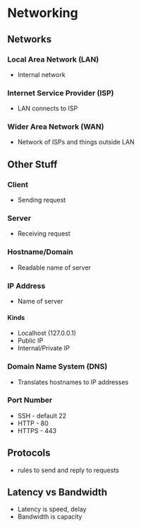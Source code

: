 # Networking

## Networks 
### Local Area Network (LAN)
* Internal network

### Internet Service Provider (ISP)
* LAN connects to ISP

### Wider Area Network (WAN)
* Network of ISPs and things outside LAN

## Other Stuff
### Client
* Sending request

### Server
* Receiving request

### Hostname/Domain
* Readable name of server

### IP Address
* Name of server

#### Kinds
* Localhost (127.0.0.1)
* Public IP
* Internal/Private IP

### Domain Name System (DNS)
* Translates hostnames to IP addresses

### Port Number
* SSH - default 22
* HTTP - 80
* HTTPS - 443

## Protocols
* rules to send and reply to requests

## Latency vs Bandwidth
* Latency is speed, delay
* Bandwidth is capacity